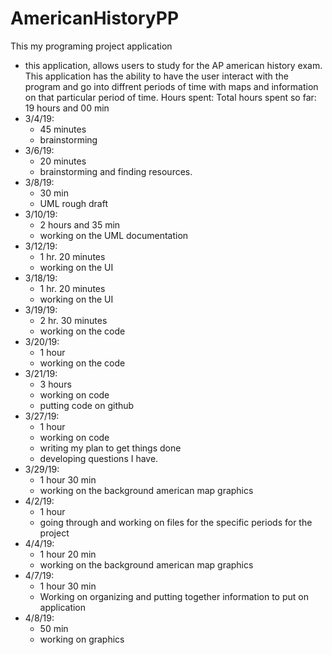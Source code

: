 # AmericanHistoryPP
This my programing project application
- this application, allows users to study for the AP american history exam. 
This application has the ability to have the user interact with the program and go into diffrent periods of time with maps and information on that particular period of time. 
Hours spent:
Total hours spent so far: 19 hours and 00 min
- 3/4/19:
    -  45 minutes
    -  brainstorming 
- 3/6/19:
    - 20 minutes
    - brainstorming and finding resources.
- 3/8/19:
    - 30 min
    - UML rough draft
- 3/10/19:
    - 2 hours and 35 min
    - working on the UML documentation
- 3/12/19:
    - 1 hr. 20 minutes 
    - working on the UI
- 3/18/19:
    - 1 hr. 20 minutes 
    - working on the UI
- 3/19/19:
    - 2 hr. 30 minutes
    - working on the code
- 3/20/19:
    - 1 hour
    - working on the code
- 3/21/19:
    - 3 hours
    - working on code
    - putting code on github
- 3/27/19:
    - 1 hour
    - working on code
    - writing my plan to get things done
    - developing questions I have.
- 3/29/19:
    - 1 hour 30 min
    - working on the background american map graphics
- 4/2/19:
    - 1 hour
    - going through and working on files for the specific periods for the project
- 4/4/19:
    - 1 hour 20 min
    - working on the background american map graphics
- 4/7/19:
    - 1 hour 30 min
    - Working on organizing and putting together information to put on application
- 4/8/19:
    - 50 min
    - working on graphics
